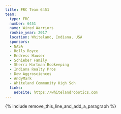 ```yaml
---
title: FRC Team 6451
team:
  type: FRC
  number: 6451
  name: Wired Warriors
  rookie_year: 2017
  location: Whiteland, Indiana, USA
  sponsors:
  - NASA
  - Rolls Royce
  - Endress Hauser
  - Schieber Family
  - Sherri Hartman Bookeeping
  - Indiana Realty Pros
  - Dow Aggrosciences
  - AndyMark
  - Whiteland Community High Sch
  links:
    Website: https://whitelandrobotics.com
---
```


{% include remove_this_line_and_add_a_paragraph %}
